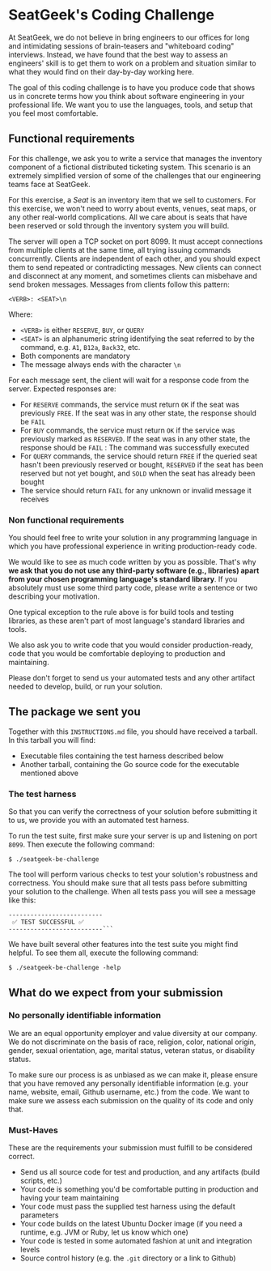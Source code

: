 # SeatGeek's Coding Challenge

At SeatGeek, we do not believe in bring engineers to our offices for long and intimidating sessions of brain-teasers and "whiteboard coding" interviews. Instead, we have found that the best way to assess an engineers' skill is to get them to work on a problem and situation similar to what they would find on their day-by-day working here.

The goal of this coding challenge is to have you produce code that shows us in concrete terms how you think about software engineering in your professional life. We want you to use the languages, tools, and setup that you feel most comfortable. 

## Functional requirements
For this challenge, we ask you to write a service that manages the inventory component of a fictional distributed ticketing system. This scenario is an extremely simplified version of some of the challenges that our engineering teams face at SeatGeek.

For this exercise, a *Seat* is an inventory item that we sell to customers. For this exercise, we won't need to worry about events, venues, seat maps, or any other real-world complications. All we care about is seats that have been reserved or sold through the inventory system you will build.

The server will open a TCP socket on port 8099. It must accept connections from multiple clients at the same time, all trying issuing commands concurrently. Clients are independent of each other, and you should expect them to send repeated or contradicting messages. New clients can connect and disconnect at any moment, and sometimes clients can misbehave and send broken messages. Messages from clients follow this pattern:

```
<VERB>: <SEAT>\n
```

Where:
* `<VERB>` is either `RESERVE`, `BUY`, or `QUERY`
* `<SEAT>`  is an alphanumeric string identifying the seat referred to by the command, e.g. `A1`, `B12a`, `Back32`, etc.
* Both components are mandatory
* The message always ends with the character `\n`

For each message sent, the client will wait for a response code from the server. Expected responses are:

* For `RESERVE` commands, the service must return `OK` if the seat was previously `FREE`. If the seat was in any other state, the response should be `FAIL`
* For `BUY` commands, the service must return `OK` if the service was previously marked as `RESERVED`. If the seat was in any other state, the response should be `FAIL`
: The command was successfully  executed
* For `QUERY` commands, the service should return `FREE` if the queried seat hasn't been previously reserved or bought,  `RESERVED` if the seat has been reserved but not yet bought, and `SOLD` when the seat has already been bought
* The service should return `FAIL` for any unknown or invalid message it receives

### Non functional requirements
You should feel free to write your solution in any programming language  in which you have professional experience in writing production-ready code. 

We would like to see as much code written by you as possible. That's why **we ask that you do not use any third-party software (e.g., libraries) apart from your chosen programming language's standard library**. If you absolutely must use some third party code, please write a sentence or two describing your motivation.

One typical exception to the rule above is for build tools and testing libraries, as these aren't part of most language's standard libraries and tools.

We also ask you to write code that you would consider production-ready, code that you would be comfortable deploying to production and maintaining.

Please don't forget to send us your automated tests and any other artifact needed to develop, build, or run your solution.

## The package we sent you

Together with this `INSTRUCTIONS.md` file, you should have received a tarball. In this tarball you will find:

* Executable files containing the test harness described below
* Another tarball, containing the Go source code for the executable mentioned above

### The test harness

So that you can verify the correctness of your solution before submitting it to us, we provide you with an automated test harness. 

To run the test suite, first make sure your server is up and listening on port `8099`. Then execute the following command:

```
$ ./seatgeek-be-challenge
```

The tool will perform various checks to test your solution's robustness and correctness.  You should make sure that all tests pass before submitting your solution to the challenge. When all tests pass you will see a message like this:

```
--------------------------
 ✅ TEST SUCCESSFUL ✅
--------------------------```
```

We have built several other features into the test suite you might find helpful. To see them all, execute the following command:

```
$ ./seatgeek-be-challenge -help
```

## What do we expect from your submission

### No personally identifiable information

We are an equal opportunity employer and value diversity at our company. We do not discriminate on the basis of race, religion, color, national origin, gender, sexual orientation, age, marital status, veteran status, or disability status.

To make sure our process is as unbiased as we can make it, please ensure that you have removed any personally identifiable information (e.g. your name, website, email, Github username, etc.) from the code. We want to make sure we assess each submission on the quality of its code and only that.

### Must-Haves
These are the requirements your submission must fulfill to be considered correct.

* Send us all source code for test and production, and any artifacts (build scripts, etc.)
* Your code is something you'd be comfortable putting in production and having your team maintaining
* Your code must pass the supplied test harness using the default parameters
* Your code builds on the latest Ubuntu Docker image (if you need a runtime, e.g. JVM or Ruby, let us know which one)
* Your code is tested in some automated fashion at unit and integration levels
* Source control history (e.g. the `.git` directory or a link to Github)
